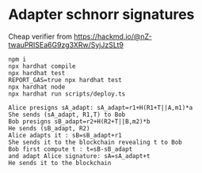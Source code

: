 # Adapter schnorr signatures 
Cheap verifier from https://hackmd.io/@nZ-twauPRISEa6G9zg3XRw/SyjJzSLt9

```shell
npm i 
npx hardhat compile
npx hardhat test
REPORT_GAS=true npx hardhat test
npx hardhat node
npx hardhat run scripts/deploy.ts
```

```shell
Alice presigns sA_adapt: sA_adapt=r1+H(R1+T||A,m1)*a
She sends (sA_adapt, R1,T) to Bob
Bob presigns sB_adapt=r2+H(R2+T||B,m2)*b
He sends (sB_adapt, R2)
Alice adapts it : sB=sB_adapt+r1
She sends it to the blockchain revealing t to Bob
Bob first compute t : t=sB-sB_adapt
and adapt Alice signature: sA=sA_adapt+t
He sends it to the blockchain



```
